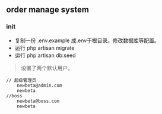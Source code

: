 ## order manage system
### init
- 复制一份 .env.example 成.env于根目录。修改数据库等配置。
- 运行 php artisan migrate
- 运行 php artisan db:seed

> 设置了两个默认用户。
```
// 超级管理员
    newbeta@admin.com
    newbeta
//boss
    newbeta@boss.com
    newbeta
```

